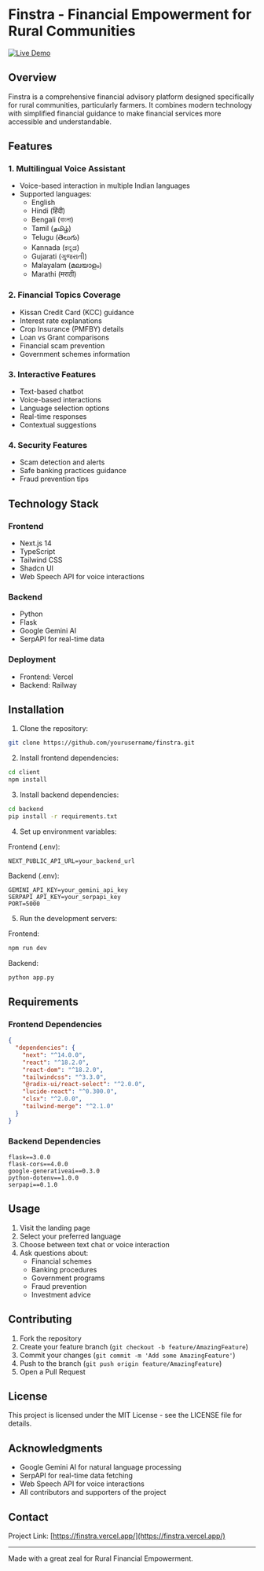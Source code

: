 # Finstra - Financial Empowerment for Rural Communities

[![Live Demo](https://img.shields.io/badge/Live-Demo-brightgreen)](https://finstra.vercel.app/)

## Overview

Finstra is a comprehensive financial advisory platform designed specifically for rural communities, particularly farmers. It combines modern technology with simplified financial guidance to make financial services more accessible and understandable.

## Features

### 1. Multilingual Voice Assistant
- Voice-based interaction in multiple Indian languages
- Supported languages:
  - English
  - Hindi (हिंदी)
  - Bengali (বাংলা)
  - Tamil (தமிழ்)
  - Telugu (తెలుగు)
  - Kannada (ಕನ್ನಡ)
  - Gujarati (ગુજરાતી)
  - Malayalam (മലയാളം)
  - Marathi (मराठी)

### 2. Financial Topics Coverage
- Kissan Credit Card (KCC) guidance
- Interest rate explanations
- Crop Insurance (PMFBY) details
- Loan vs Grant comparisons
- Financial scam prevention
- Government schemes information

### 3. Interactive Features
- Text-based chatbot
- Voice-based interactions
- Language selection options
- Real-time responses
- Contextual suggestions

### 4. Security Features
- Scam detection and alerts
- Safe banking practices guidance
- Fraud prevention tips

## Technology Stack

### Frontend
- Next.js 14
- TypeScript
- Tailwind CSS
- Shadcn UI
- Web Speech API for voice interactions

### Backend
- Python
- Flask
- Google Gemini AI
- SerpAPI for real-time data

### Deployment
- Frontend: Vercel
- Backend: Railway

## Installation

1. Clone the repository:
```bash
git clone https://github.com/yourusername/finstra.git
```

2. Install frontend dependencies:
```bash
cd client
npm install
```

3. Install backend dependencies:
```bash
cd backend
pip install -r requirements.txt
```

4. Set up environment variables:

Frontend (.env):
```
NEXT_PUBLIC_API_URL=your_backend_url
```

Backend (.env):
```
GEMINI_API_KEY=your_gemini_api_key
SERPAPI_API_KEY=your_serpapi_key
PORT=5000
```

5. Run the development servers:

Frontend:
```bash
npm run dev
```

Backend:
```bash
python app.py
```

## Requirements

### Frontend Dependencies
```json
{
  "dependencies": {
    "next": "^14.0.0",
    "react": "^18.2.0",
    "react-dom": "^18.2.0",
    "tailwindcss": "^3.3.0",
    "@radix-ui/react-select": "^2.0.0",
    "lucide-react": "^0.300.0",
    "clsx": "^2.0.0",
    "tailwind-merge": "^2.1.0"
  }
}
```

### Backend Dependencies
```
flask==3.0.0
flask-cors==4.0.0
google-generativeai==0.3.0
python-dotenv==1.0.0
serpapi==0.1.0
```

## Usage

1. Visit the landing page
2. Select your preferred language
3. Choose between text chat or voice interaction
4. Ask questions about:
   - Financial schemes
   - Banking procedures
   - Government programs
   - Fraud prevention
   - Investment advice

## Contributing

1. Fork the repository
2. Create your feature branch (`git checkout -b feature/AmazingFeature`)
3. Commit your changes (`git commit -m 'Add some AmazingFeature'`)
4. Push to the branch (`git push origin feature/AmazingFeature`)
5. Open a Pull Request

## License

This project is licensed under the MIT License - see the LICENSE file for details.

## Acknowledgments

- Google Gemini AI for natural language processing
- SerpAPI for real-time data fetching
- Web Speech API for voice interactions
- All contributors and supporters of the project

## Contact

Project Link: [https://finstra.vercel.app/](https://finstra.vercel.app/)

---

Made with a great zeal for Rural Financial Empowerment.